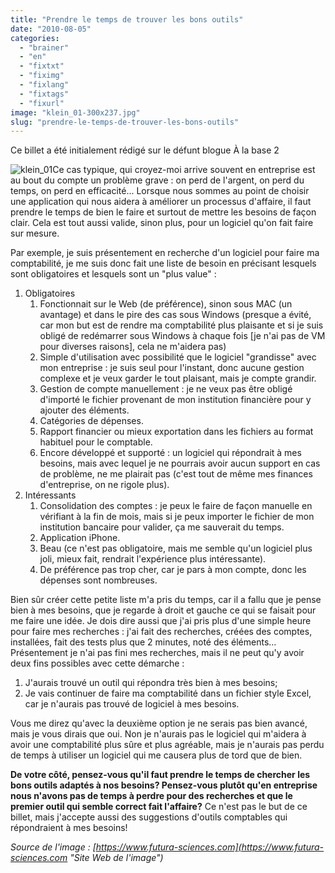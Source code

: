 ```yaml
---
title: "Prendre le temps de trouver les bons outils"
date: "2010-08-05"
categories: 
  - "brainer"
  - "en"
  - "fixtxt"
  - "fiximg"
  - "fixlang"
  - "fixtags"
  - "fixurl"
image: "klein_01-300x237.jpg"
slug: "prendre-le-temps-de-trouver-les-bons-outils"
---
```


Ce billet a été initialement rédigé sur le défunt blogue À la base 2

![](images/klein_01-300x237.jpg "klein_01")Ce cas typique, qui croyez-moi arrive souvent en entreprise est au bout du compte un problème grave : on perd de l'argent, on perd du temps, on perd en efficacité... Lorsque nous sommes au point de choisir une application qui nous aidera à améliorer un processus d'affaire, il faut prendre le temps de bien le faire et surtout de mettre les besoins de façon clair. Cela est tout aussi valide, sinon plus, pour un logiciel qu'on fait faire sur mesure.

Par exemple, je suis présentement en recherche d'un logiciel pour faire ma comptabilité, je me suis donc fait une liste de besoin en précisant lesquels sont obligatoires et lesquels sont un "plus value" :

1. Obligatoires
    1. Fonctionnait sur le Web (de préférence), sinon sous MAC (un avantage) et dans le pire des cas sous Windows (presque a évité, car mon but est de rendre ma comptabilité plus plaisante et si je suis obligé de redémarrer sous Windows à chaque fois \[je n'ai pas de VM pour diverses raisons\], cela ne m'aidera pas)
    2. Simple d'utilisation avec possibilité que le logiciel "grandisse" avec mon entreprise : je suis seul pour l'instant, donc aucune gestion complexe et je veux garder le tout plaisant, mais je compte grandir.
    3. Gestion de compte manuellement : je ne veux pas être obligé d'importé le fichier provenant de mon institution financière pour y ajouter des éléments.
    4. Catégories de dépenses.
    5. Rapport financier ou mieux exportation dans les fichiers au format habituel pour le comptable.
    6. Encore développé et supporté : un logiciel qui répondrait à mes besoins, mais avec lequel je ne pourrais avoir aucun support en cas de problème, ne me plairait pas (c'est tout de même mes finances d'entreprise, on ne rigole plus).
2. Intéressants
    1. Consolidation des comptes : je peux le faire de façon manuelle en vérifiant à la fin de mois, mais si je peux importer le fichier de mon institution bancaire pour valider, ça me sauverait du temps.
    2. Application iPhone.
    3. Beau (ce n'est pas obligatoire, mais me semble qu'un logiciel plus joli, mieux fait, rendrait l'expérience plus intéressante).
    4. De préférence pas trop cher, car je pars à mon compte, donc les dépenses sont nombreuses.

Bien sûr créer cette petite liste m'a pris du temps, car il a fallu que je pense bien à mes besoins, que je regarde à droit et gauche ce qui se faisait pour me faire une idée. Je dois dire aussi que j'ai pris plus d'une simple heure pour faire mes recherches : j'ai fait des recherches, créées des comptes, installées, fait des tests plus que 2 minutes, noté des éléments... Présentement je n'ai pas fini mes recherches, mais il ne peut qu'y avoir deux fins possibles avec cette démarche :

1. J'aurais trouvé un outil qui répondra très bien à mes besoins;
2. Je vais continuer de faire ma comptabilité dans un fichier style Excel, car je n'aurais pas trouvé de logiciel à mes besoins.

Vous me direz qu'avec la deuxième option je ne serais pas bien avancé, mais je vous dirais que oui. Non je n'aurais pas le logiciel qui m'aidera à avoir une comptabilité plus sûre et plus agréable, mais je n'aurais pas perdu de temps à utiliser un logiciel qui me causera plus de tord que de bien.

**De votre côté, pensez-vous qu'il faut prendre le temps de chercher les bons outils adaptés à nos besoins? Pensez-vous plutôt qu'en entreprise nous n'avons pas de temps à perdre pour des recherches et que le premier outil qui semble correct fait l'affaire?** Ce n'est pas le but de ce billet, mais j'accepte aussi des suggestions d'outils comptables qui répondraient à mes besoins!

_Source de l'image : [https://www.futura-sciences.com](https://www.futura-sciences.com "Site Web de l'image")_

